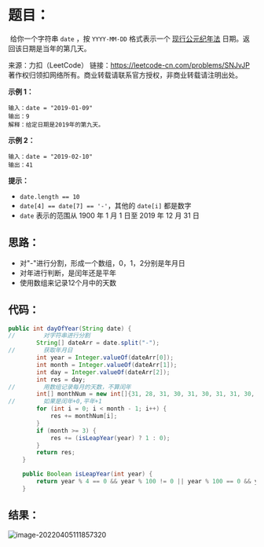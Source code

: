 # 题目：

​	给你一个字符串 `date` ，按 `YYYY-MM-DD` 格式表示一个 [现行公元纪年法](https://baike.baidu.com/item/公元/17855) 日期。返回该日期是当年的第几天。



来源：力扣（LeetCode） 链接：https://leetcode-cn.com/problems/SNJvJP 著作权归领扣网络所有。商业转载请联系官方授权，非商业转载请注明出处。

<!--more-->

**示例 1：**

```
输入：date = "2019-01-09"
输出：9
解释：给定日期是2019年的第九天。
```

**示例 2：**

```
输入：date = "2019-02-10"
输出：41
```

**提示：**

- `date.length == 10`
- `date[4] == date[7] == '-'`，其他的 `date[i]` 都是数字
- `date` 表示的范围从 1900 年 1 月 1 日至 2019 年 12 月 31 日

## 思路：

- 对"-"进行分割，形成一个数组，0，1，2分别是年月日
- 对年进行判断，是闰年还是平年
- 使用数组来记录12个月中的天数

## 代码：

```java
public int dayOfYear(String date) {
//        对字符串进行分割
        String[] dateArr = date.split("-");
//        获取年月日
        int year = Integer.valueOf(dateArr[0]);
        int month = Integer.valueOf(dateArr[1]);
        int day = Integer.valueOf(dateArr[2]);
        int res = day;
//        用数组记录每月的天数，不算闰年
        int[] monthNum = new int[]{31, 28, 31, 30, 31, 30, 31, 31, 30, 31, 30, 31};
//        如果是闰年+0,平年+1
        for (int i = 0; i < month - 1; i++) {
            res += monthNum[i];
        }
        if (month >= 3) {
            res += (isLeapYear(year) ? 1 : 0);
        }
        return res;
    }

    public Boolean isLeapYear(int year) {
        return year % 4 == 0 && year % 100 != 0 || year % 100 == 0 && year % 400 == 0;
    }
```

## 结果：

![image-20220405111857320](https://misteryliu.oss-cn-beijing.aliyuncs.com/image/image-20220405111857320.png)